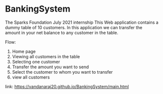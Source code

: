 # BankingSystem

The Sparks Foundation July 2021 internship
This Web application contains a dummy table of 10 customers. In this application we can transfer the amount in your net balance to any customer in the table.

Flow:

1) Home page
2) Viewing all customers in the table
3) Selecting one customer
4) Transfer the amount you want to send
5) Select the customer to whom you want to transfer
6) view all customers

link: https://vandanaraj20.github.io/BankingSystem/main.html
